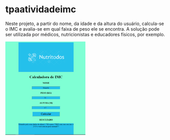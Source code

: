 # tpaatividadeimc

Neste projeto, a partir do nome, da idade e da altura do usuário, calcula-se o IMC e avalia-se em qual faixa de peso ele se encontra. A solução pode ser utilizada por médicos, nutricionistas e educadores físicos, por exemplo.

<a href="https://alexandrerodrigues2311.github.io/Projeto1-IMC/"><img src=".\tela.png" width="250px"></a>
